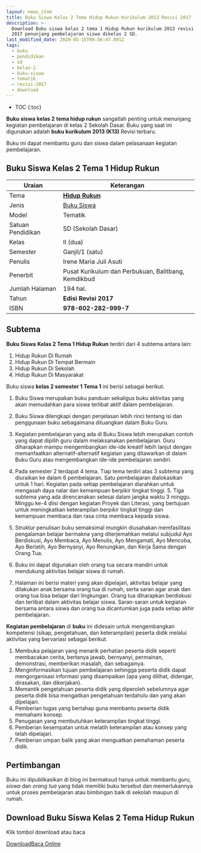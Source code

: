 ```yaml
---
layout: news_item
title: Buku Siswa Kelas 2 Tema Hidup Rukun Kurikulum 2013 Revisi 2017
description: >-
  Download Buku siswa kelas 2 tema 1 Hidup Rukun kurikulum 2013 revisi
  2017 penunjang pembelajaran siswa dikelas 2 SD.
last_modified_date: 2020-05-15T09:56:47.891Z
tags:
  - buku
  - pendidikan
  - sd
  - kelas-2
  - buku-siswa
  - tematik
  - revisi-2017
  - download
---
```

* TOC
{:toc}

<script type="application/ld+json">
{
  "@context":"http://schema.org",
  "@type":"Book",
  "name" : "{{ page.title }}",
  "author": {
    "@type":"Person",
    "name":"Irene Maria Juli Asuti"
  },
  "url" : "{{ site.url }}{{ page.url }}",
  "workExample" : [{
    "@type": "Book",
    "isbn": "978-602-282-999-7",
    "bookEdition": "Revisi 2017",
    "bookFormat": "http://schema.org/Hardcover",
    "potentialAction":{
    "@type":"ReadAction",
    "target":
      {
        "@type":"EntryPoint",
        "urlTemplate":"{{ site.url }}{{ page.url }}",
        "actionPlatform":[
          "http://schema.org/DesktopWebPlatform",
          "http://schema.org/IOSPlatform",
          "http://schema.org/AndroidPlatform"
        ]
      }
      }
    }
    ]
    }
 
</script>

**Buku siswa** **kelas 2** **tema hidup rukun** sangatlah penting untuk menunjang kegiatan pembelajaran di kelas 2 Sekolah Dasar. Buku yang saat ini digunakan adalah **buku kurikulum 2013 (K13)** Revisi terbaru.

Buku ini dapat membantu guru dan siswa dalam pelasanaan kegiatan pembelajaran.

## Buku Siswa Kelas 2 Tema 1 Hidup Rukun

|Uraian|Keterangan|
| --- | --- |
|Tema|<a href="/bsd/buku-siswa-kelas-2-kurtilas-tema-hidup-rukun" title="Buku Siswa Kelas 2 semester 1 Tema 1 Hidup Rukun K13 Revisi 2017"><strong>Hidup Rukun</strong></a>|
|Jenis|<a href="/bsd" title="Buku Siswa" target="_blank">Buku Siswa</a>|
|Model|Tematik|
|Satuan Pendidikan|SD (Sekolah Dasar)|
Kelas|II (dua)|
|Semester|Ganjil/1 (satu)|
Penulis|Irene Maria Juli Asuti|
|Penerbit|Pusat Kurikulum dan Perbukuan, Balitbang, Kemdikbud|
|Jumlah Halaman|194 hal.|
|Tahun|<strong>Edisi Revisi 2017</strong>|
|ISBN|<strong>978-602-282-999-7</strong>|

## Subtema
<strong>Buku Siswa</strong> <strong>Kelas 2 Tema 1 Hidup Rukun</strong> terdiri dari 4 subtema antara lain: 
1. Hidup Rukun Di Rumah
2. Hidup Rukun Di Tempat Bermain
3. Hidup Rukun Di Sekolah
4. Hidup Rukun Di Masyarakat

Buku siswa <b>kelas 2 semester 1 Tema 1</b> ini berisi sebagai berikut.
1. Buku Siswa merupakan buku panduan sekaligus buku aktivitas yang akan memudahkan para siswa terlibat aktif dalam pembelajaran.
2. Buku Siswa dilengkapi dengan penjelasan lebih rinci tentang isi dan penggunaan buku sebagaimana dituangkan dalam Buku Guru.
3. Kegiatan pembelajaran yang ada di Buku Siswa lebih merupakan contoh yang dapat dipilih guru dalam melaksanakan pembelajaran. Guru diharapkan mampu mengembangkan ide-ide kreatif lebih lanjut dengan memanfaatkan alternatif-alternatif kegiatan yang ditawarkan di dalam Buku Guru atau mengembangkan ide-ide pembelajaran sendiri.
4. Pada semester 2 terdapat 4 tema. Tiap tema terdiri atas 3 subtema yang diuraikan ke dalam 6 pembelajaran. Satu pembelajaran dialokasikan untuk 1 hari. Kegiatan pada setiap pembelajaran diarahkan untuk mengasah daya nalar dan kemampuan berpikir tingkat tinggi. 5. Tiga subtema yang ada direncanakan selesai dalam jangka waktu 3 minggu. Minggu ke-4 diisi dengan kegiatan Proyek dan Literasi, yang bertujuan untuk meningkatkan keterampilan berpikir tingkat tinggi dan kemampuan membaca dan rasa cinta membaca kepada siswa. 
6. Struktur penulisan buku semaksimal mungkin diusahakan memfasilitasi pengalaman belajar bermakna yang diterjemahkan melalui subjudul Ayo Berdiskusi, Ayo Membaca, Ayo Menulis, Ayo Mengamati, Ayo Mencoba, Ayo Berlatih, Ayo Bernyanyi, Ayo Renungkan, dan Kerja Sama dengan Orang Tua.
7. Buku ini dapat digunakan oleh orang tua secara mandiri untuk mendukung aktivitas belajar siswa di rumah.
  
8. Halaman ini berisi materi yang akan dipelajari, aktivitas belajar yang dilakukan anak bersama orang tua di rumah, serta saran agar anak dan orang tua bisa belajar dari lingkungan. Orang tua diharapkan berdiskusi dan terlibat dalam aktivitas belajar siswa. Saran-saran untuk kegiatan bersama antara siswa dan orang tua dicantumkan juga pada setiap akhir pembelajaran. 

<b>Kegiatan pembelajaran</b> di <b>buku</b> ini didesain untuk mengembangkan kompetensi (sikap, pengetahuan, dan keterampilan) peserta didik melalui aktivitas yang bervariasi sebagai berikut.
<ol><li>Membuka pelajaran yang menarik perhatian peserta didik seperti membacakan cerita, bertanya jawab, bernyanyi, permainan, demonstrasi, memberikan masalah, dan sebagainya.</li><li>Menginformasikan tujuan pembelajaran sehingga peserta didik dapat mengorganisasi informasi yang disampaikan (apa yang dilihat, didengar, dirasakan, dan dikerjakan).</li><li>Memantik pengetahuan peserta didik yang diperoleh sebelumnya agar peserta didik bisa mengaitkan pengetahuan terdahulu dan yang akan dipelajari.</li><li>Pemberian tugas yang bertahap guna membantu peserta didik memahami konsep.</li><li>Penugasan yang membutuhkan keterampilan tingkat tinggi.</li><li>Pemberian kesempatan untuk melatih keterampilan atau konsep yang telah dipelajari.</li><li>Pemberian umpan balik yang akan menguatkan pemahaman peserta didik.</li></ol>
  
## Pertimbangan
Buku ini dipublikasikan di blog ini bermaksud hanya untuk membantu _guru_, _siswa_ dan _orang tua_ yang tidak memiliki buku tersebut dan memerlukannya untuk proses pembelajaran atau bimbingan baik di sekolah maupun di rumah.
  
## Download Buku Siswa Kelas 2 Tema Hidup Rukun
Klik tombol download atau baca
<p class="center"><a class="button download" href="https://docs.google.com/uc?export=download&id=0B1j4dij_cZkMNDNFdXQ5WkJLV1E" rel="nofollow" target="_blank" title="Download">Download</a><a class="button demo open-dialog" href="https://drive.google.com/file/d/0B1j4dij_cZkMNDNFdXQ5WkJLV1E/preview" Title="Baca Online" rel="nofollow">Baca Online</a></p>
